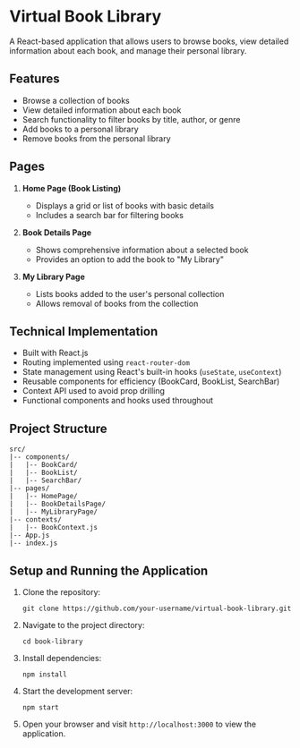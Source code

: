 # Virtual Book Library

A React-based application that allows users to browse books, view detailed information about each book, and manage their personal library.

## Features

- Browse a collection of books
- View detailed information about each book
- Search functionality to filter books by title, author, or genre
- Add books to a personal library
- Remove books from the personal library

## Pages

1. **Home Page (Book Listing)**
   - Displays a grid or list of books with basic details
   - Includes a search bar for filtering books

2. **Book Details Page**
   - Shows comprehensive information about a selected book
   - Provides an option to add the book to "My Library"

3. **My Library Page**
   - Lists books added to the user's personal collection
   - Allows removal of books from the collection

## Technical Implementation

- Built with React.js
- Routing implemented using `react-router-dom`
- State management using React's built-in hooks (`useState`, `useContext`)
- Reusable components for efficiency (BookCard, BookList, SearchBar)
- Context API used to avoid prop drilling
- Functional components and hooks used throughout

## Project Structure

```
src/
|-- components/
|   |-- BookCard/
|   |-- BookList/
|   |-- SearchBar/
|-- pages/
|   |-- HomePage/
|   |-- BookDetailsPage/
|   |-- MyLibraryPage/
|-- contexts/
|   |-- BookContext.js
|-- App.js
|-- index.js
```

## Setup and Running the Application

1. Clone the repository:
   ```
   git clone https://github.com/your-username/virtual-book-library.git
   ```

2. Navigate to the project directory:
   ```
   cd book-library
   ```

3. Install dependencies:
   ```
   npm install
   ```

4. Start the development server:
   ```
   npm start
   ```

5. Open your browser and visit `http://localhost:3000` to view the application.

